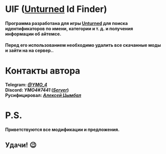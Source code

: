 <h1>UIF (<a href="https://store.steampowered.com/app/304930/Unturned/">Unturned</a> Id Finder)</h1>
<h4>Программа разработана для игры <a href="https://store.steampowered.com/app/304930/Unturned/">Unturned</a> для поиска идентификаторов по имени, категории и т. д. и получения информации об айтемсе.</h4>
<h4>Перед его использованием необходимо удалить все скачанные моды и зайти на на сервер..<h4>
<h1>Контакты автора</h1>
<h4>
Telegram: <i><a href="https://t.me/YMO_4">@YMO_4</a></i>
<br>
Discord: <i>YMO4#7441</i> (<i><a href="https://discord.gg/VhpM2ex">Server</a></i>)
<br>
Русифицировал: <i><a href="https://vk.com/boomviz">Алексей Цымбал</a></i>
</h4>

<h1>P.S.</h1>
<h4>Приветствуются все модификации и предложения.</h4>
<h2><b>Удачи! 😉</b></h2>
